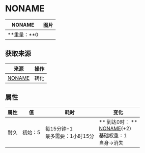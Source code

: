 # NONAME  
>   
  
  NONAME  |   图片   
 ----  |  ----:   
 **重量：**0  |     
  
## 获取来源  
来源  |  操作  
----  |  ----  
[NONAME](Duplicator.md)  |  转化  
## 属性   
属性  |  值  |  耗时  |  变化  
----  |  ----  |  ----  |  ----  
耐久  |  初始：5  |  每15分钟-1<br>最多需要：1小时15分  |  ** 到达0时： **<br>  [NONAME](Duplicator.md)(+2)<br>基础权重：1<br>自身→消失  


<script>document.title="NONAME - 卡牌生存百科 Card Survival Wiki";</script>